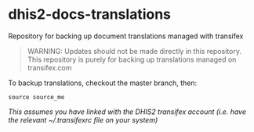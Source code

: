 # dhis2-docs-translations
Repository for backing up document translations managed with transifex

> WARNING:
> Updates should not be made directly in this repository. This repository is purely for backing up translations managed on transifex.com

To backup translations, checkout the master branch, then:

```
source source_me
```

_This assumes you have linked with the DHIS2 transifex account (i.e. have the relevant ~/.transifexrc file on your system)_
